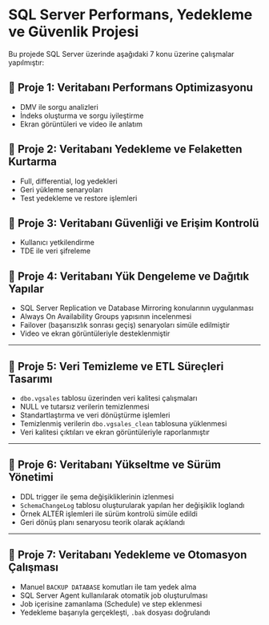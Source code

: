 
# SQL Server Performans, Yedekleme ve Güvenlik Projesi

Bu projede SQL Server üzerinde aşağıdaki 7 konu üzerine çalışmalar yapılmıştır:

## 🔹 Proje 1: Veritabanı Performans Optimizasyonu
- DMV ile sorgu analizleri
- İndeks oluşturma ve sorgu iyileştirme
- Ekran görüntüleri ve video ile anlatım

## 🔹 Proje 2: Veritabanı Yedekleme ve Felaketten Kurtarma
- Full, differential, log yedekleri
- Geri yükleme senaryoları
- Test yedekleme ve restore işlemleri

## 🔹 Proje 3: Veritabanı Güvenliği ve Erişim Kontrolü
- Kullanıcı yetkilendirme
- TDE ile veri şifreleme

## 🔹 **Proje 4: Veritabanı Yük Dengeleme ve Dağıtık Yapılar**

- SQL Server Replication ve Database Mirroring konularının uygulanması  
- Always On Availability Groups yapısının incelenmesi  
- Failover (başarısızlık sonrası geçiş) senaryoları simüle edilmiştir  
- Video ve ekran görüntüleriyle desteklenmiştir  

---

## 🔹 **Proje 5: Veri Temizleme ve ETL Süreçleri Tasarımı**

- `dbo.vgsales` tablosu üzerinden veri kalitesi çalışmaları  
- NULL ve tutarsız verilerin temizlenmesi  
- Standartlaştırma ve veri dönüştürme işlemleri  
- Temizlenmiş verilerin `dbo.vgsales_clean` tablosuna yüklenmesi  
- Veri kalitesi çıktıları ve ekran görüntüleriyle raporlanmıştır  

---

## 🔹 **Proje 6: Veritabanı Yükseltme ve Sürüm Yönetimi**

- DDL trigger ile şema değişikliklerinin izlenmesi  
- `SchemaChangeLog` tablosu oluşturularak yapılan her değişiklik loglandı  
- Örnek ALTER işlemleri ile sürüm kontrolü simüle edildi  
- Geri dönüş planı senaryosu teorik olarak açıklandı  

---

## 🔹 **Proje 7: Veritabanı Yedekleme ve Otomasyon Çalışması**

- Manuel `BACKUP DATABASE` komutları ile tam yedek alma  
- SQL Server Agent kullanılarak otomatik job oluşturulması  
- Job içerisine zamanlama (Schedule) ve step eklenmesi  
- Yedekleme başarıyla gerçekleşti, `.bak` dosyası doğrulandı  
